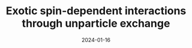 ---
title: "Exotic spin-dependent interactions through unparticle exchange"
collection: publications
category: manuscripts
permalink: /publications/wu2024jhep
excerpt: |
    The potential discovery of unparticles could have far-reaching implications for particle physics and cosmology. For over a decade, high-energy physicists have extensively studied the effects of unparticles. In this study, we derive six types of nonrelativistic potentials between fermions induced by unparticle exchange in coordinate space. We consider all possible combinations of scalar, pseudo-scalar, vector, and axial-vector couplings to explore the full range of possibilities. Previous studies have only examined scalar-scalar (SS), pseudoscalar-pseudoscalar (PP), vector-vector (VV), and axial-axial-vector (AA) type interactions, which are all parity even. We propose SP and VA interactions to extend our understanding of unparticle physics, noting that parity conservation is not always guaranteed in modern physics. We explore the possibilities of detecting unparticles through the long-range interactions they may mediate with ordinary matter. Dedicated experiments using precision measurement methods can be employed to search for such interactions. We discuss the properties of these potentials and estimate constraints on their coupling constants based on existing experimental data. Our findings indicate that for some particular values of the scaling dimension \\(d_\mathcal{U}\)), the coupling between scalar or vector unparticles and fermions is constrained by several orders of magnitude more tightly than the previous limits. The underlying reason for this improvement is analyzed. Limits are also set on the newly proposed SP and VA interactions for continuous \((d_\mathcal{U}\)) values, allowing the exploration of the \((d_\mathcal{U}\)) dependence of the constraints. It turns out that the bounds exhibit an exponential decay trend with the increasing \((d_\mathcal{U}\)).
date: 2024-01-16
venue: 'Journal of High Energy Physics'
# slidesurl: 'http://myerrs.github.io/files/wu2024jhep.pdf'
paperurl: 'http://myerrs.github.io/files/wu2024jhep.pdf'
bibtexurl: 'https://myerrs.github.io/files/wu2024jhep.bib'
citation: 'L.Y. Wu, K.Y. Zhang, H. Yan, Exotic Spin-Dependent Interactions through Unparticle Exchange, Journalof High Energy Physics. 1 (2024) 83.'
---